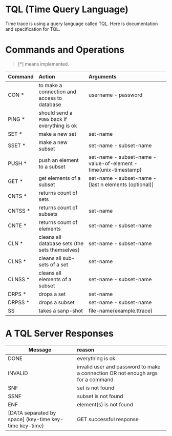 # TQL (Time Query Language)

Time trace is using a query language called TQL. Here is documentation and specification for TQL.  


# Commands and Operations

> [*] means implemented.

| Command   |      Action      |  Arguments |
|----------|:-------------|:------|
| CON * |  to make a connection and access to database | username - password |
| PING * |  should send a `PONG` back if everything is ok |  |
| SET * |    make a new set   | set-name |
| SSET * | make a new subset | set-name - subset-name |
| PUSH * | push an element to a subset | set-name - subset-name - value-of-element - time(unix-timestamp) |
| GET * | get elements of a subset | set-name - subset-name - [last n elements (optional)] |
| CNTS * | returns count of sets |  |
| CNTSS * | returns count of subsets | set-name |
| CNTE * | returns count of elements | set-name - subset-name |
| CLN * | cleans all database sets (the sets themselves) | set-name - subset-name |
| CLNS * | cleans all sub-sets of a set | set-name |
| CLNSS * | cleans all elements of a subset | set-name - subset-name |
| DRPS * | drops a set | set-name |
| DRPSS * | drops a subset | set-name - subset-name |
| SS | takes a sanp-shot | file-name(example.ttrace) |


# A TQL Server Responses

| Message   |      reason      | 
|----------|:-------------|
| DONE | everything is ok |
| INVALID | invalid user and password to make a connection OR not enough args for a command |
| SNF | set is not found |
| SSNF | subset is not found |
| ENF | element(s) is not found |
| [DATA separated by space] (key-time key-time key-time) | GET successful response |
